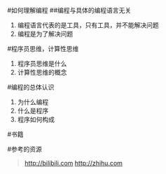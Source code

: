 #如何理解编程
##编程与具体的编程语言无关
1. 编程语言代表的是工具，只有工具，并不能解决问题
2. 编程是为了解决问题

#程序员思维，计算性思维
1. 程序员思维是什么
2. 计算性思维的概念

#编程的总体认识
1. 为什么编程
2. 什么是程序
3. 程序如何构成

#书籍


#参考的资源
> http://bilibili.com
> http://zhihu.com


